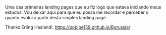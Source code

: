 Uma das primeiras landing pages que eu fiz logo que estava iniciando meus estudos.
Vou deixar aqui para que eu possa me recordar e perceber o quanto evolui a partir desta simples landing page.

Thanks Erling Haaland!: https://bobjoe159.github.io/Borussia/
